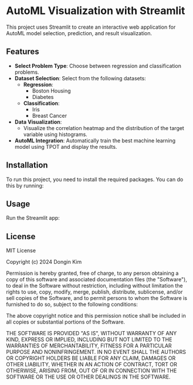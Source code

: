 # AutoML Visualization with Streamlit

This project uses Streamlit to create an interactive web application for AutoML model selection, prediction, and result visualization.

## Features

- **Select Problem Type**: Choose between regression and classification problems.
- **Dataset Selection**: Select from the following datasets:
  - **Regression**:
    - Boston Housing
    - Diabetes
  - **Classification**:
    - Iris
    - Breast Cancer
- **Data Visualization**:
  - Visualize the correlation heatmap and the distribution of the target variable using histograms.
- **AutoML Integration**: Automatically train the best machine learning model using TPOT and display the results.

## Installation

To run this project, you need to install the required packages. You can do this by running:

## Usage

Run the Streamlit app:

## License

MIT License

Copyright (c) 2024 Dongin Kim

Permission is hereby granted, free of charge, to any person obtaining a copy
of this software and associated documentation files (the "Software"), to deal
in the Software without restriction, including without limitation the rights
to use, copy, modify, merge, publish, distribute, sublicense, and/or sell
copies of the Software, and to permit persons to whom the Software is
furnished to do so, subject to the following conditions:

The above copyright notice and this permission notice shall be included in all
copies or substantial portions of the Software.

THE SOFTWARE IS PROVIDED "AS IS", WITHOUT WARRANTY OF ANY KIND, EXPRESS OR
IMPLIED, INCLUDING BUT NOT LIMITED TO THE WARRANTIES OF MERCHANTABILITY,
FITNESS FOR A PARTICULAR PURPOSE AND NONINFRINGEMENT. IN NO EVENT SHALL THE
AUTHORS OR COPYRIGHT HOLDERS BE LIABLE FOR ANY CLAIM, DAMAGES OR OTHER
LIABILITY, WHETHER IN AN ACTION OF CONTRACT, TORT OR OTHERWISE, ARISING FROM,
OUT OF OR IN CONNECTION WITH THE SOFTWARE OR THE USE OR OTHER DEALINGS IN THE
SOFTWARE.